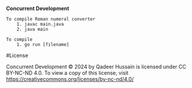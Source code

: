 **Concurrent Development**

    To compile Roman numeral converter
        1. javac main.java 
        2. java main
    
    To compile 
        1. go run [filename]
#License

Concurrent Development © 2024 by Qadeer Hussain is licensed 
under CC BY-NC-ND 4.0. To view a copy of this license, 
visit https://creativecommons.org/licenses/by-nc-nd/4.0/
    
